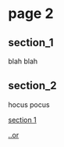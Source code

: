# page 2

## section_1

blah blah

## section_2

hocus pocus

[section 1](https://oxcamne.github.io/oxcam/page_2#section_1)

[..or](#section_1)
